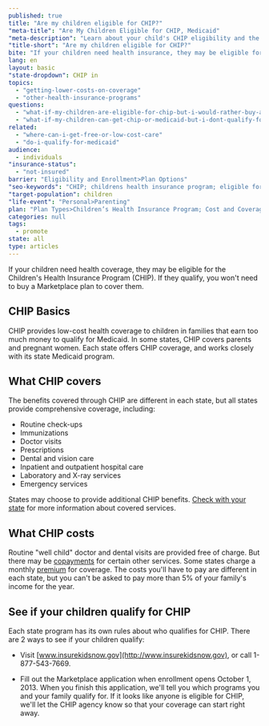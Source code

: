 ```yaml
---
published: true
title: "Are my children eligible for CHIP?"
"meta-title": "Are My Children Eligible for CHIP, Medicaid"
"meta-description": "Learn about your child's CHIP eligibility and the benefits under the Children's Health Insurance Program. Enroll at the Health Insurance Marketplace"
"title-short": "Are my children eligible for CHIP?"
bite: "If your children need health insurance, they may be eligible for CHIP. If they qualify, you won’t need to buy a Marketplace plan to cover them"
lang: en
layout: basic
"state-dropdown": CHIP in
topics: 
  - "getting-lower-costs-on-coverage"
  - "other-health-insurance-programs"
questions: 
  - "what-if-my-children-are-eligible-for-chip-but-i-would-rather-buy-a-marketplace-plan"
  - "what-if-my-children-can-get-chip-or-medicaid-but-i-dont-qualify-for-medicaid-myself"
related: 
  - "where-can-i-get-free-or-low-cost-care"
  - "do-i-qualify-for-medicaid"
audience: 
  - individuals
"insurance-status": 
  - "not-insured"
barrier: "Eligibility and Enrollment>Plan Options"
"seo-keywords": "CHIP; childrens health insurance program; eligible for CHIP; CHIP eligibility"
"target-population": children
"life-event": "Personal>Parenting"
plan: "Plan Types>Children’s Health Insurance Program; Cost and Coverage>Dependent Coverage"
categories: null
tags: 
  - promote
state: all
type: articles
---
```


If your children need health coverage, they may be eligible for the Children's Health Insurance Program (CHIP). If they qualify, you won't need to buy a Marketplace plan to cover them.

## CHIP Basics

CHIP provides low-cost health coverage to children in families that earn too much money to qualify for Medicaid. In some states, CHIP covers parents and pregnant women. Each state offers CHIP coverage, and works closely with its state Medicaid program. 

## What CHIP covers
The benefits covered through CHIP are different in each state, but all states provide comprehensive coverage, including:

* Routine check-ups
* Immunizations
* Doctor visits
* Prescriptions
* Dental and vision care
* Inpatient and outpatient hospital care
* Laboratory and X-ray services
* Emergency services 

States may choose to provide additional CHIP benefits. [Check with your state](http://www.insurekidsnow.gov/state/index.html) for more information about covered services.

## What CHIP costs
Routine "well child" doctor and dental visits are provided free of charge. But there may be [copayments](/glossary/co-payment "glossary") for certain other services. Some states charge a monthly [premium](/glossary/premium "glossary") for coverage. The costs you'll have to pay are different in each state, but you can't be asked to pay more than 5% of your family's income for the year.

## See if your children qualify for CHIP

Each state program has its own rules about who qualifies for CHIP. There are 2 ways to see if your children qualify: 

* Visit [www.insurekidsnow.gov](http://www.insurekidsnow.gov), or call 1-877-543-7669. 


* Fill out the Marketplace application when enrollment opens October 1, 2013. When you finish this application, we'll tell you which programs you and your family qualify for. If it looks like anyone is eligible for CHIP, we'll let the CHIP agency know so that your coverage can start right away.
